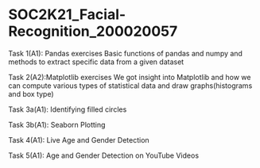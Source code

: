 # SOC2K21_Facial-Recognition_200020057

Task 1(A1): Pandas exercises
Basic functions of pandas and numpy and methods to extract specific data from a given dataset

Task 2(A2):Matplotlib exercises
We got insight into Matplotlib and how we can compute various types of statistical data and draw graphs(histograms and box type)

Task 3a(A1): Identifying filled circles


Task 3b(A1): Seaborn Plotting


Task 4(A1): Live Age and Gender Detection


Task 5(A1): Age and Gender Detection on YouTube Videos
